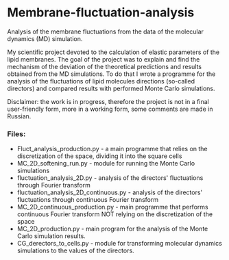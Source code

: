 # Membrane-fluctuation-analysis
Analysis of the membrane fluctuations from the data of the molecular dynamics (MD) simulation.

My scientific project devoted to the calculation of elastic parameters of the lipid membranes.
The goal of the project was to explain and find the mechanism of the deviation of the theoretical predictions and results obtained from the MD simulations.
To do that I wrote a programme for the analysis of the fluctuations of lipid molecules directions (so-called directors) and compared results with 
performed Monte Carlo simulations.

Disclaimer: the work is in progress, therefore the project is not in a final user-friendly form, more in a working form, some comments are made in Russian.

### Files:

- Fluct_analysis_production.py - a main programme that relies on the discretization of the space, dividing it into the square cells
- MC_2D_softening_run.py - module for running the Monte Carlo simulations
- fluctuation_analysis_2D.py - analysis of the directors' fluctuations through Fourier transform
- fluctuation_analysis_2D_continuous.py - analysis of the directors' fluctuations through continuous Fourier transform
- MC_2D_continuous_production.py - main programme that performs continuous Fourier transform NOT relying on the discretization of the space
- MC_2D_production.py - main program for the analysis of the Monte Carlo simulation results. 
- CG_derectors_to_cells.py - module for transforming molecular dynamics simulations to the values of the directors.
